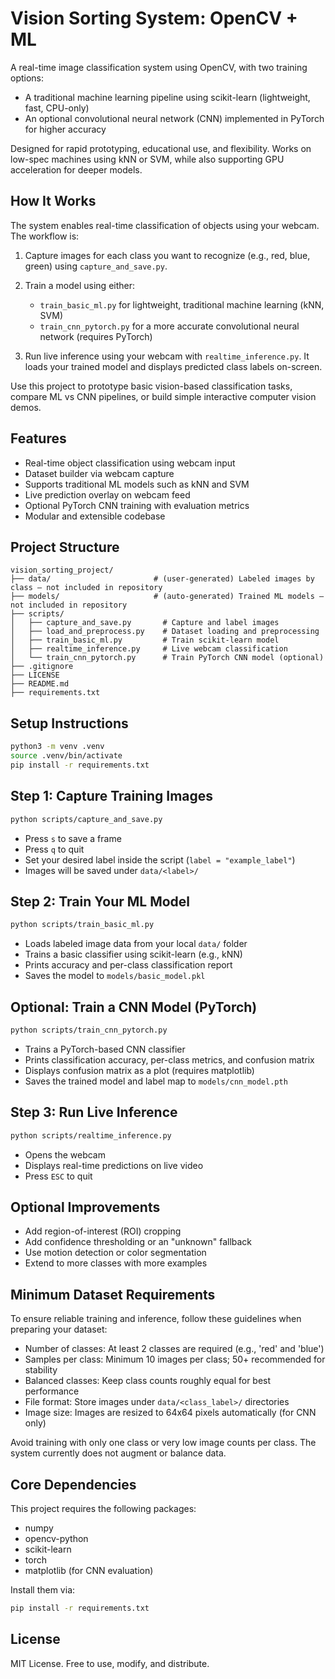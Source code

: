# Vision Sorting System: OpenCV + ML

A real-time image classification system using OpenCV, with two training options:

* A traditional machine learning pipeline using scikit-learn (lightweight, fast, CPU-only)
* An optional convolutional neural network (CNN) implemented in PyTorch for higher accuracy

Designed for rapid prototyping, educational use, and flexibility. Works on low-spec machines using kNN or SVM, while also supporting GPU acceleration for deeper models.

## How It Works

The system enables real-time classification of objects using your webcam. The workflow is:

1. Capture images for each class you want to recognize (e.g., red, blue, green) using `capture_and_save.py`.
2. Train a model using either:

   * `train_basic_ml.py` for lightweight, traditional machine learning (kNN, SVM)
   * `train_cnn_pytorch.py` for a more accurate convolutional neural network (requires PyTorch)
3. Run live inference using your webcam with `realtime_inference.py`. It loads your trained model and displays predicted class labels on-screen.

Use this project to prototype basic vision-based classification tasks, compare ML vs CNN pipelines, or build simple interactive computer vision demos.

## Features

* Real-time object classification using webcam input
* Dataset builder via webcam capture
* Supports traditional ML models such as kNN and SVM
* Live prediction overlay on webcam feed
* Optional PyTorch CNN training with evaluation metrics
* Modular and extensible codebase

## Project Structure

```
vision_sorting_project/
├── data/                       # (user-generated) Labeled images by class – not included in repository
├── models/                     # (auto-generated) Trained ML models – not included in repository
├── scripts/
│   ├── capture_and_save.py       # Capture and label images
│   ├── load_and_preprocess.py    # Dataset loading and preprocessing
│   ├── train_basic_ml.py         # Train scikit-learn model
│   ├── realtime_inference.py     # Live webcam classification
│   └── train_cnn_pytorch.py      # Train PyTorch CNN model (optional)
├── .gitignore
├── LICENSE
├── README.md
├── requirements.txt
```

## Setup Instructions

```bash
python3 -m venv .venv
source .venv/bin/activate
pip install -r requirements.txt
```

## Step 1: Capture Training Images

```bash
python scripts/capture_and_save.py
```

* Press `s` to save a frame
* Press `q` to quit
* Set your desired label inside the script (`label = "example_label"`)
* Images will be saved under `data/<label>/`

## Step 2: Train Your ML Model

```bash
python scripts/train_basic_ml.py
```

* Loads labeled image data from your local `data/` folder
* Trains a basic classifier using scikit-learn (e.g., kNN)
* Prints accuracy and per-class classification report
* Saves the model to `models/basic_model.pkl`

## Optional: Train a CNN Model (PyTorch)

```bash
python scripts/train_cnn_pytorch.py
```

* Trains a PyTorch-based CNN classifier
* Prints classification accuracy, per-class metrics, and confusion matrix
* Displays confusion matrix as a plot (requires matplotlib)
* Saves the trained model and label map to `models/cnn_model.pth`

## Step 3: Run Live Inference

```bash
python scripts/realtime_inference.py
```

* Opens the webcam
* Displays real-time predictions on live video
* Press `ESC` to quit

## Optional Improvements

* Add region-of-interest (ROI) cropping
* Add confidence thresholding or an "unknown" fallback
* Use motion detection or color segmentation
* Extend to more classes with more examples

## Minimum Dataset Requirements

To ensure reliable training and inference, follow these guidelines when preparing your dataset:

* Number of classes: At least 2 classes are required (e.g., 'red' and 'blue')
* Samples per class: Minimum 10 images per class; 50+ recommended for stability
* Balanced classes: Keep class counts roughly equal for best performance
* File format: Store images under `data/<class_label>/` directories
* Image size: Images are resized to 64x64 pixels automatically (for CNN only)

Avoid training with only one class or very low image counts per class. The system currently does not augment or balance data.

## Core Dependencies

This project requires the following packages:

* numpy
* opencv-python
* scikit-learn
* torch
* matplotlib (for CNN evaluation)

Install them via:

```bash
pip install -r requirements.txt
```

## License

MIT License. Free to use, modify, and distribute.
